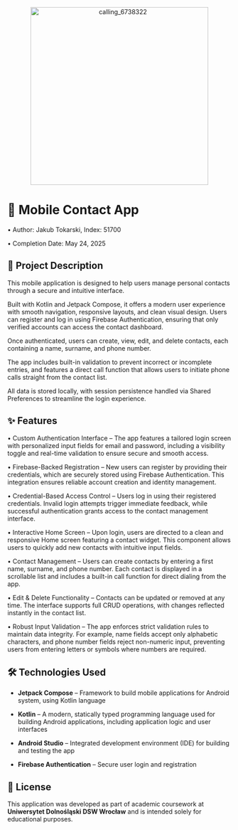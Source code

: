 <p align="center">
  <img width="400" height="400" alt="calling_6738322" src="https://github.com/user-attachments/assets/295e3232-8506-46bd-a023-e92ce5411c67" />
</p>


# 📱 Mobile Contact App

• Author: Jakub Tokarski, Index: 51700 

• Completion Date: May 24, 2025  

## 📄 Project Description

This mobile application is designed to help users manage personal contacts through a secure and intuitive interface. 

Built with Kotlin and Jetpack Compose, it offers a modern user experience with smooth navigation, responsive layouts, and clean visual design. Users can register and log in using Firebase Authentication, ensuring that only verified accounts can access the contact dashboard.

Once authenticated, users can create, view, edit, and delete contacts, each containing a name, surname, and phone number. 

The app includes built-in validation to prevent incorrect or incomplete entries, and features a direct call function that allows users to initiate phone calls straight from the contact list. 

All data is stored locally, with session persistence handled via Shared Preferences to streamline the login experience.

## ✨ Features

• Custom Authentication Interface – The app features a tailored login screen with personalized input fields for email and password, including a visibility toggle and real-time validation to ensure secure and smooth access.

• Firebase-Backed Registration – New users can register by providing their credentials, which are securely stored using Firebase Authentication. This integration ensures reliable account creation and identity management.

• Credential-Based Access Control – Users log in using their registered credentials. Invalid login attempts trigger immediate feedback, while successful authentication grants access to the contact management interface.

• Interactive Home Screen – Upon login, users are directed to a clean and responsive Home screen featuring a contact widget. This component allows users to quickly add new contacts with intuitive input fields.

• Contact Management – Users can create contacts by entering a first name, surname, and phone number. Each contact is displayed in a scrollable list and includes a built-in call function for direct dialing from the app.

• Edit & Delete Functionality – Contacts can be updated or removed at any time. The interface supports full CRUD operations, with changes reflected instantly in the contact list.

• Robust Input Validation – The app enforces strict validation rules to maintain data integrity. For example, name fields accept only alphabetic characters, and phone number fields reject non-numeric input, preventing users from entering letters or symbols where numbers are required.


## 🛠️ Technologies Used

- **Jetpack Compose** – Framework to build mobile applications for Android system, using Kotlin language

- **Kotlin** – A modern, statically typed programming language used for building Android applications, including application logic and user interfaces
  
- **Android Studio** – Integrated development environment (IDE) for building and testing the app
  
- **Firebase Authentication** – Secure user login and registration

## 📄 License

This application was developed as part of academic coursework at **Uniwersytet Dolnośląski DSW Wrocław** and is intended solely for educational purposes.  
